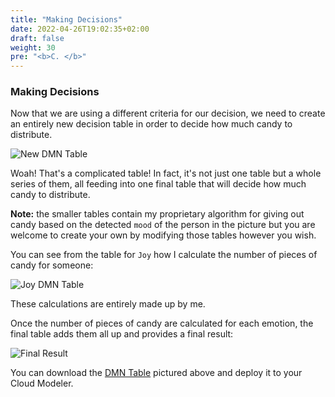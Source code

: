 ```yaml
---
title: "Making Decisions"
date: 2022-04-26T19:02:35+02:00
draft: false
weight: 30
pre: "<b>C. </b>"
---
```


### Making Decisions

Now that we are using a different criteria for our decision, we need to create an entirely new decision table in order to decide how much candy to distribute.

![New DMN Table](/images/NewDMN.png)

Woah! That's a complicated table! In fact, it's not just one table but a whole series of them, all feeding into one final table that will decide how much candy to distribute.

**Note:** the smaller tables contain my proprietary algorithm for giving out candy based on the detected `mood` of the person in the picture but you are welcome to create your own by modifying those tables however you wish.

You can see from the table for `Joy` how I calculate the number of pieces of candy for someone:

![Joy DMN Table](/images/joy.png)

These calculations are entirely made up by me.

Once the number of pieces of candy are calculated for each emotion, the final table adds them all up and provides a final result:

![Final Result](/images/final-result.png)

You can download the [DMN Table](autoskittlesdecider8.dmn) pictured above and deploy it to your Cloud Modeler.

